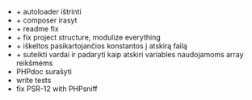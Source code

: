 - \+ autoloader ištrinti
- \+ composer irasyt
- \+ readme fix
- \+ fix project structure, modulize everything
- \+ iškeltos pasikartojančios konstantos į atskirą failą
- \+ suteikti vardai ir padaryti kaip atskiri variables naudojamoms array reikšmėms
- PHPdoc surašyti
- write tests
- fix PSR-12 with PHPsniff